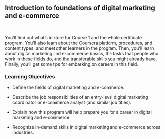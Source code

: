 ## Introduction to foundations of digital marketing and e-commerce

<br>

You’ll find out what’s in store for Course 1 and the whole certificate program. You’ll also learn about the Coursera platform, procedures, and content types, and meet other learners in the program. Then, you’ll learn about digital marketing and e-commerce basics, the tasks that people who work in these fields do, and the transferable skills you might already have. Finally, you’ll get some tips for embarking on careers in this field.

### Learning Objectives

- Define the fields of digital marketing and e-commerce.

- Describe the job responsibilities of an entry-level digital marketing coordinator or e-commerce analyst (and similar job titles).

- Explain how this program will help prepare you for a career in digital marketing and e-commerce.

- Recognize in-demand skills in digital marketing and e-commerce across industries.